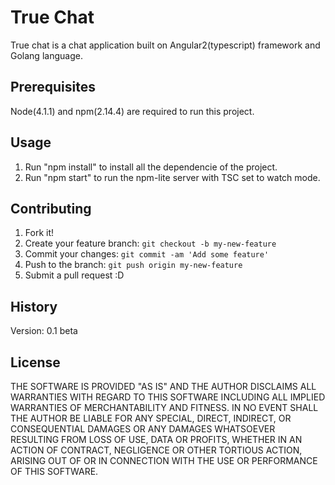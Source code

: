 # True Chat

True chat is a chat application built on Angular2(typescript) framework and Golang language.

## Prerequisites

Node(4.1.1) and npm(2.14.4) are required to run this project.

## Usage

1) Run "npm install" to install all the dependencie of the project.
2) Run "npm start" to run the npm-lite server with TSC set to watch mode.

## Contributing

1. Fork it!
2. Create your feature branch: `git checkout -b my-new-feature`
3. Commit your changes: `git commit -am 'Add some feature'`
4. Push to the branch: `git push origin my-new-feature`
5. Submit a pull request :D

## History

Version: 0.1 beta

## License

THE SOFTWARE IS PROVIDED "AS IS" AND THE AUTHOR DISCLAIMS ALL WARRANTIES WITH REGARD TO THIS SOFTWARE INCLUDING ALL IMPLIED WARRANTIES OF MERCHANTABILITY AND FITNESS. IN NO EVENT SHALL THE AUTHOR BE LIABLE FOR ANY SPECIAL, DIRECT, INDIRECT, OR CONSEQUENTIAL DAMAGES OR ANY DAMAGES WHATSOEVER RESULTING FROM LOSS OF USE, DATA OR PROFITS, WHETHER IN AN ACTION OF CONTRACT, NEGLIGENCE OR OTHER TORTIOUS ACTION, ARISING OUT OF OR IN CONNECTION WITH THE USE OR PERFORMANCE OF THIS SOFTWARE.
